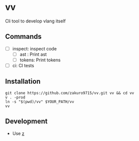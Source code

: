# vv

Cli tool to develop vlang itself

## Commands

- [ ] inspect: inspect code
    - [ ] ast   : Print ast
    - [ ] tokens: Print tokens
- [ ] ci: CI tests

## Installation

```
git clone https://github.com/zakuro9715/vv.git vv && cd vv
v . -prod
ln -s "$(pwd)/vv" $YOUR_PATH/vv
vv
```

## Development

- Use [z](https://github.com/zakuro9715/z)
